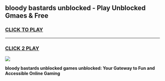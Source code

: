 
## bloody bastards unblocked - Play Unblocked Gmaes & Free
<h3>
<a href="https://news.freeplayer.one?title=bloody_bastards_unblocked&ref=16F">CLICK TO PLAY</a></h3>
<hr>

<h3>
<a href="https://news.freeplayer.one?title=bloody_bastards_unblocked&ref=16F">CLICK 2 PLAY</a>
  
</h3>

<a href="https://news.freeplayer.one?title=bloody_bastards_unblocked&ref=16F/"><img src="https://clearcache.store/games.png"></a>


**bloody bastards unblocked games unblocked: Your Gateway to Fun and Accessible Online Gaming**
